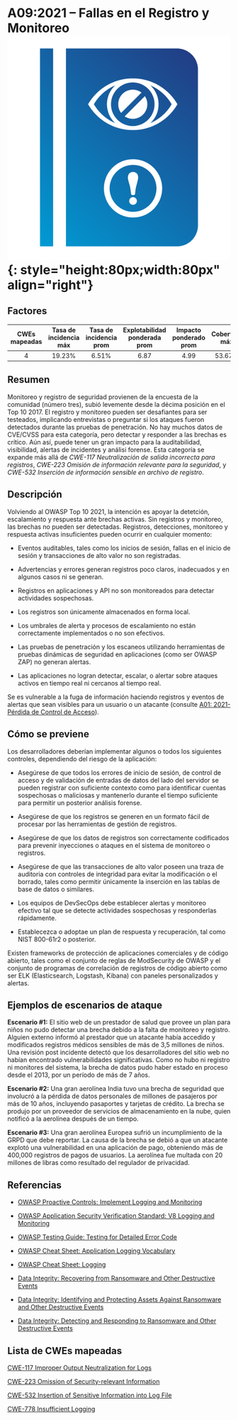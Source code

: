 # A09:2021 – Fallas en el Registro y Monitoreo    ![icon](assets/TOP_10_Icons_Final_Security_Logging_and_Monitoring_Failures.png){: style="height:80px;width:80px" align="right"}

## Factores

| CWEs mapeadas | Tasa de incidencia máx | Tasa de incidencia prom | Explotabilidad ponderada prom| Impacto ponderado prom | Cobertura máx | Cobertura prom | Incidencias totales | Total CVEs |
|:-------------:|:--------------------:|:--------------------:|:--------------:|:--------------:|:----------------------:|:---------------------:|:-------------------:|:------------:|
| 4           | 19.23%             | 6.51%              | 6.87                 | 4.99                | 53.67%       | 39.97%       | 53,615            | 242        |

## Resumen

Monitoreo y registro de seguridad provienen de la encuesta de la comunidad (número tres), subió levemente desde la décima posición en el Top 10 2017. El registro y monitoreo pueden ser desafiantes para ser testeados, implicando entrevistas o preguntar si los ataques fueron detectados durante las pruebas de penetración. No hay muchos datos de CVE/CVSS para esta categoría, pero detectar y responder a las brechas es crítico. Aún así, puede tener un gran impacto para la auditabilidad, visibilidad, alertas de incidentes y análisi forense. Esta categoría se expande más allá de *CWE-117 Neutralización de salida incorrecta para registros*, *CWE-223 Omisión de información relevante para la seguridad*, y *CWE-532 Inserción de información sensible en archivo de registro*.

## Descripción

Volviendo al OWASP Top 10 2021, la intención es apoyar la detetción, escalamiento y respuesta ante brechas activas. Sin registros y monitoreo, las brechas no pueden ser detectadas. Registros, detecciones, monitoreo y respuesta activas insuficientes pueden ocurrir en cualquier momento:

-   Eventos auditables, tales como los inicios de sesión, fallas en el inicio de sesión y transacciones de alto valor no son registradas.

-   Advertencias y errores generan registros poco claros, inadecuados y en algunos casos ni se generan.

-   Registros en aplicaciones y API no son monitoreados para detectar actividades sospechosas.

-   Los registros son únicamente almacenados en forma local.

-   Los umbrales de alerta y procesos de escalamiento no están correctamente implementados o no son efectivos.

-   Las pruebas de penetración y los escaneos utilizando herramientas de pruebas dinámicas de seguridad en aplicaciones (como ser OWASP ZAP) no generan alertas.

-   Las aplicaciones no logran detectar, escalar, o alertar sobre ataques activos en tiempo real ni cercanos al tiempo real.

Se es vulnerable a la fuga de información haciendo registros y eventos de alertas que sean visibles para un usuario o un atacante (consulte [A01: 2021-Pérdida de Control de Acceso](A01_2021-Broken_Access_Control.es.md)).

## Cómo se previene

Los desarrolladores deberían implementar algunos o todos los siguientes controles, dependiendo del riesgo de la aplicación:

-   Asegúrese de que todos los errores de inicio de sesión, de control de acceso y de validación de entradas de datos del lado del servidor se pueden registrar con suficiente contexto como para identificar cuentas sospechosas o maliciosas y mantenerlo durante el tiempo suficiente para permitir un posterior análisis forense.

-   Asegúrese de que los registros se generen en un formato fácil de procesar por las herramientas de gestión de registros.

-   Asegúrese de que los datos de registros son correctamente codificados para prevenir inyecciones o ataques en el sistema de monitoreo o registros.

-   Asegúrese de que las transacciones de alto valor poseen una traza de auditoria con controles de integridad para evitar la modificación o el borrado, tales como permitir únicamente la inserción en las tablas de base de datos o similares.

-   Los equipos de DevSecOps debe establecer alertas y monitoreo efectivo tal que se detecte actividades sospechosas y responderlas rápidamente.

-   Establecezca o adoptae un plan de respuesta y recuperación, tal como NIST 800-61r2 o posterior.

Existen frameworks de protección de aplicaciones comerciales y de código abierto, tales como el conjunto de reglas de ModSecurity de OWASP y el conjunto de programas de correlación de registros de código abierto como ser ELK (Elasticsearch, Logstash, Kibana) con paneles personalizados y alertas.

## Ejemplos de escenarios de ataque

**Escenario #1:** El sitio web de un prestador de salud que provee un plan para niños no pudo detectar una brecha debido a la falta de monitoreo y registro. Alguien externo informó al prestador que un atacante había accedido y modificados registros médicos sensibles de más de 3,5 millones de niños. Una revisión post incidente detectó que los desarrolladores del sitio web no habían encontrado vulnerabilidades significativas. Como no hubo ni registro ni monitores del sistema, la brecha de datos pudo haber estado en proceso desde el 2013, por un período de más de 7 años.

**Escenario #2:** Una gran aerolínea India tuvo una brecha de seguridad que involucró a la pérdida de datos personales de millones de pasajeros por más de 10 años, incluyendo pasaportes y tarjetas de crédito. La brecha se produjo por un proveedor de servicios de almacenamiento en la nube, quien notificó a la aerolínea después de un tiempo.

**Escenario #3:** Una gran aerolínea Europea sufrió un incumplimiento de la GRPD que debe reportar. La causa de la brecha se debió a que un atacante explotó una vulnerabilidad en una aplicación de pago, obteniendo más de 400,000 registros de pagos de usuarios. La aerolínea fue multada con 20 millones de libras como resultado del regulador de privacidad.

## Referencias

-   [OWASP Proactive Controls: Implement Logging and Monitoring](https://owasp.org/www-project-proactive-controls/v3/en/c9-security-logging.html)

-   [OWASP Application Security Verification Standard: V8 Logging and Monitoring](https://owasp.org/www-project-application-security-verification-standard)

-   [OWASP Testing Guide: Testing for Detailed Error Code](https://owasp.org/www-project-web-security-testing-guide/latest/4-Web_Application_Security_Testing/08-Testing_for_Error_Handling/01-Testing_for_Error_Code)

-   [OWASP Cheat Sheet: Application Logging Vocabulary](https://cheatsheetseries.owasp.org/cheatsheets/Application_Logging_Vocabulary_Cheat_Sheet.html)

-   [OWASP Cheat Sheet: Logging](https://cheatsheetseries.owasp.org/cheatsheets/Logging_Cheat_Sheet.html)

-   [Data Integrity: Recovering from Ransomware and Other Destructive Events](https://csrc.nist.gov/publications/detail/sp/1800-11/final)

-   [Data Integrity: Identifying and Protecting Assets Against Ransomware and Other Destructive
    Events](https://csrc.nist.gov/publications/detail/sp/1800-25/final)

-   [Data Integrity: Detecting and Responding to Ransomware and Other Destructive Events](https://csrc.nist.gov/publications/detail/sp/1800-26/final)

## Lista de CWEs mapeadas 

[CWE-117 Improper Output Neutralization for Logs](https://cwe.mitre.org/data/definitions/117.html)

[CWE-223 Omission of Security-relevant Information](https://cwe.mitre.org/data/definitions/223.html)

[CWE-532 Insertion of Sensitive Information into Log File](https://cwe.mitre.org/data/definitions/532.html)

[CWE-778 Insufficient Logging](https://cwe.mitre.org/data/definitions/778.html)
